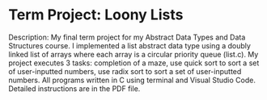 # Term Project: Loony Lists
Description: My final term project for my Abstract Data Types and Data Structures course. I implemented a list abstract data type using a doubly linked list of arrays where each array is a circular priority queue (list.c). My project executes 3 tasks: completion of a maze, use quick sort to sort a set of user-inputted numbers, use radix sort to sort a set of user-inputted numbers. All programs written in C using terminal and Visual Studio Code.
Detailed instructions are in the PDF file.
